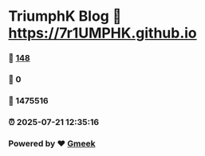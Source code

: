 # TriumphK Blog :link: https://7r1UMPHK.github.io 
### :page_facing_up: [148](https://7r1UMPHK.github.io/tag.html) 
### :speech_balloon: 0 
### :hibiscus: 1475516 
### :alarm_clock: 2025-07-21 12:35:16 
### Powered by :heart: [Gmeek](https://github.com/Meekdai/Gmeek)
